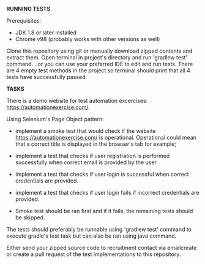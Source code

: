 **RUNNING TESTS**

Prerequisites: 
- JDK 1.8 or later installed
- Chrome v98 (probably works with other versions as well)

Clone this repository using git or manually download zipped contents and extract them.
Open terminal in project's directory and run 'gradlew test' command. ..or you can use your preferred IDE to edit and run tests.
There are 4 empty test methods in the project so terminal should print that all 4 tests have successfully passed.

**TASKS**

There is a demo website for test automation excercises: https://automationexercise.com/.

Using Selenium's Page Object pattern:
- implement a smoke test that would check if the website https://automationexercise.com/ is operational. Operational could mean that a correct title is displayed in the browser's tab for example;

- implement a test that checks if user registration is performed successfully when correct email is provided by the user

- implement a test that checks if user login is successful when correct credentials are provided. 

- implement a test that checks if user login fails if incorrect credentials are provided.

- Smoke test should be ran first and if it fails, the remaining tests should be skipped.


The tests should preferably be runnable using 'gradlew test' command to execute gradle's test task but can also be ran using java command.

Either send your zipped source code to recruitment contact via emailcreate or create a pull request of the test implementations to this repository.
